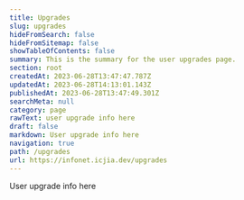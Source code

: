 ```yaml
---
title: Upgrades
slug: upgrades
hideFromSearch: false
hideFromSitemap: false
showTableOfContents: false
summary: This is the summary for the user upgrades page.
section: root
createdAt: 2023-06-28T13:47:47.787Z
updatedAt: 2023-06-28T14:13:01.143Z
publishedAt: 2023-06-28T13:47:49.301Z
searchMeta: null
category: page
rawText: user upgrade info here
draft: false
markdown: User upgrade info here
navigation: true
path: /upgrades
url: https://infonet.icjia.dev/upgrades
---
```


User upgrade info here
